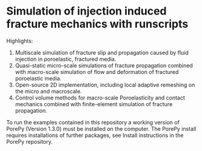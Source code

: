 # Simulation of injection induced fracture mechanics with runscripts

Highlights:
1. Multiscale simulation of fracture slip and propagation caused by fluid injection in poroelastic, fractured media.
2. Quasi-static micro-scale simulations of fracture propagation combined with macro-scale simulation of flow and deformation of fractured poroelastic media. 
3. Open-source 2D implementation, including local adaptive remeshing on the micro and macroscale. 
4. Control volume methods for macro-scale Poroelasticity and contact mechanics combined with finite-element simulation of fracture propagation.

To run the examples contained in this repository a working version of PorePy (Version 1.3.0) must be installed on the computer.
The PorePy install requires installations of further packages, see Install instructions in the PorePy repository.
